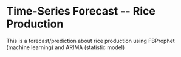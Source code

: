 # Time-Series Forecast -- Rice Production

This is a forecast/prediction about rice production using FBProphet (machine learning) and ARIMA (statistic model)
